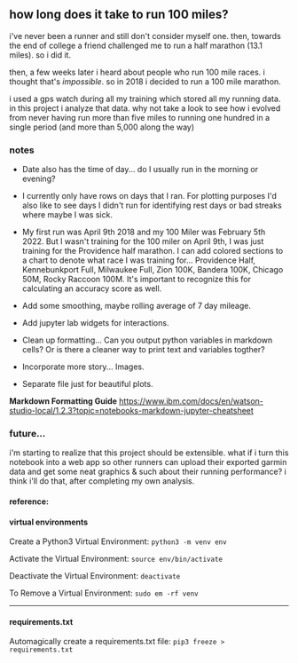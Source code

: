 ## how long does it take to run 100 miles?

i've never been a runner and still don't consider myself one. then, towards the end of college a friend challenged me to run a half marathon (13.1 miles). so i did it.

then, a few weeks later i heard about people who run 100 mile races. i thought that's _impossible_. so in 2018 i decided to run a 100 mile marathon.

i used a gps watch during all my training which stored all my running data. in this project i analyze that data. why not take a look to see how i evolved from never having run more than five miles to running one hundred in a single period (and more than 5,000 along the way)

### notes
* Date also has the time of day... do I usually run in the morning or evening?

* I currently only have rows on days that I ran. For plotting purposes I'd also like to see days I didn't run for identifying rest days or bad streaks where maybe I was sick.

* My first run was April 9th 2018 and my 100 Miler was February 5th 2022. But I wasn't training for the 100 miler on April 9th, I was just training for the Providence half marathon. I can add colored sections to a chart to denote what race I was training for... Providence Half, Kennebunkport Full, Milwaukee Full, Zion 100K, Bandera 100K, Chicago 50M, Rocky Raccoon 100M. It's important to recognize this for calculating an accuracy score as well.

* Add some smoothing, maybe rolling average of 7 day mileage.

* Add jupyter lab widgets for interactions.

* Clean up formatting... Can you output python variables in markdown cells? Or is there a cleaner way to print text and variables togther?

* Incorporate more story... Images.

* Separate file just for beautiful plots.

__Markdown Formatting Guide__
https://www.ibm.com/docs/en/watson-studio-local/1.2.3?topic=notebooks-markdown-jupyter-cheatsheet

### future...
i'm starting to realize that this project should be extensible. what if i turn this notebook into a web app so other runners can upload their exported garmin data and get some neat graphics & such about their running performance? i think i'll do that, after completing my own analysis.

#### reference:

#### virtual environments
Create a Python3 Virtual Environment: 
```python3 -m venv env```

Activate the Virtual Environment:
```source env/bin/activate```

Deactivate the Virtual Environment:
```deactivate```

To Remove a Virtual Environment:
```sudo em -rf venv```

---
#### requirements.txt
Automagically create a requirements.txt file:
```pip3 freeze > requirements.txt```
